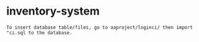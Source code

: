 # inventory-system
    To insert database table/files, go to aaproject/loginci/ then import "ci.sql to the database.
